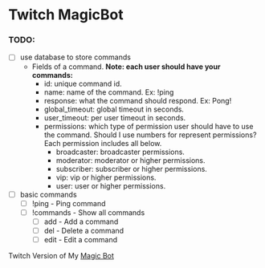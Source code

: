 # Twitch MagicBot

### TODO:
- [ ] use database to store commands
    - Fields of a command.
    **Note: each user should have your commands:**
        - id: unique command id.
        - name: name of the command. Ex: !ping
        - response: what the command should respond. Ex: Pong!
        - global_timeout: global timeout in seconds.
        - user_timeout: per user timeout in seconds.
        - permissions: which type of permission user should have to use the command. Should I use numbers for represent permissions? Each permission includes all below.
            - broadcaster: broadcaster permissions.
            - moderator: moderator or higher permissions.
            - subscriber: subscriber or higher permissions.
            - vip: vip or higher permissions.
            - user: user or higher permissions.
- [ ] basic commands
    - [ ] !ping - Ping command
    - [ ] !commands - Show all commands
        - [ ] add <args> - Add a command
        - [ ] del <args> - Delete a command
        - [ ] edit <args> - Edit a command

Twitch Version of My [Magic Bot](https://github.com/fadiinho/MagicBot)
